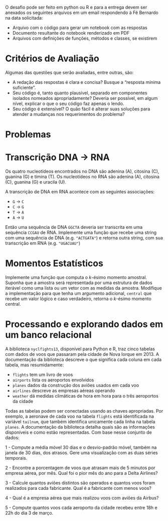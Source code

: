 O desafio pode ser feito em python ou R e para a entrega devem ser anexados os seguintes arquivos em um email respondendo à Fê Bernardo na data solicitada:

- Arquivo com o código para gerar um notebook com as respostas
- Documento resultante do notebook renderizado em PDF
- Arquivos com definições de funções, métodos e classes, se existirem

# Critérios de Avaliação

Algumas das questões que serão avaliadas, entre outras, são:

- A redação das respostas é clara e concisa? Busque a “resposta mínima suficiente”.
- Seu código é, tanto quanto plausível, separado em componentes isolados nomeados apropriadamente? Deveria ser possível, em algum nível, explicar o que o seu código faz apenas o lendo.
- Seu código é extensível? O quão fácil é alterar suas soluções para atender a mudanças nos requerimentos do problema?

# Problemas

# Transcrição DNA → RNA

Os quatro nucleotídeos encontrados no DNA são adenina (A), citosina (C), guanina (G) e timina (T). Os nucleotídeos no RNA são adenina (A), citosina (C), guanina (G) e uracila (U). 

A transcrição de DNA em RNA acontece com as seguintes associações:

- `G` -> `C`
- `C` -> `G`
- `T` -> `A`
- `A` -> `U`

Então uma sequência de DNA `GGCTA` deveria ser transcrita em uma sequência `CCGAU` de RNA. Implemente uma função que recebe uma string com uma sequência de DNA (e.g. `"ACTGATA"`) e retorna outra string, com sua transcrição em RNA (e.g. `"UGACUAU"`)

# Momentos Estatísticos

Implemente uma função que computa o $k$-ésimo momento amostral. Suponha que a amostra será representada por uma estrutura de dados iterável como uma lista ou um vetor com as medidas da amostra. Modifique a implementação para que tenha um argumento adicional, `central` que recebe um valor lógico e caso verdadeiro, retorna o $k$-ésimo momento central.

# Processando e explorando dados em um banco relacional

A biblioteca `nyclfights13`, disponível para Python e R, traz cinco tabelas com dados de voos que passaram pela cidade de Nova Iorque em 2013. A documentação da biblioteca descreve o que significa cada coluna em cada tabela, mas resumidamente:

- `flights` tem um livro de voos
- `airports` lista os aeroportos envolvidos
- `planes` dados da construção dos aviões usados em cada voo
- `airlines` descreve as empresas aéreas operando
- `weather` dá medidas climáticas de hora em hora para o três aeroportos da cidade

Todas as tabelas podem ser conectadas usando as chaves apropriadas. Por exemplo, a aeronave de cada voo na tabela `flights` está identificada na variável `tailnum`, que também identifica unicamente cada linha na tabela `planes`. A documentação da biblioteca detalha quais são as informações disponíveis e como estão representadas. Com base nesse conjunto de dados:

1 - Compute a média móvel 30 dias e o desvio-padrão móvel, também na janela de 30 dias, dos atrasos. Gere uma visualização com as duas séries temporais.

2 - Encontre a porcentagem de voos que atrasam mais de 5 minutos por empresa aérea, por mês. Qual foi o pior mês do ano para a Delta Airlines?

3 - Calcule quantos aviões distintos são operados e quantos voos foram realizados para cada fabricante. Qual é a fabricante com menos voos?

4 - Qual é a empresa aérea que mais realizou voos com aviões da Airbus?

5 - Compute quantos voos cada aeroporto da cidade recebeu entre 18h e 22h do dia 3 de março.
